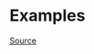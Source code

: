 


# Examples


[Source](http://www.rubydoc.info/gems/rubocop/RuboCop/Cop/Lint/ImplicitStringConcatenation)